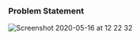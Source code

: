 ### Problem Statement


![Screenshot 2020-05-16 at 12 22 32](https://user-images.githubusercontent.com/26361028/82112984-ec4f3780-976f-11ea-8b55-4034e12f5aee.png)
